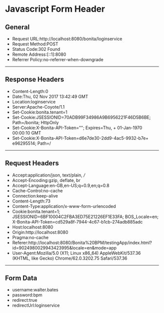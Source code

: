 # Javascript Form Header

## General

+ Request URL:http://localhost:8080/bonita/loginservice
+ Request Method:POST
+ Status Code:302 Found
+ Remote Address:[::1]:8080
+ Referrer Policy:no-referrer-when-downgrade

---

## Response Headers

+ Content-Length:0
+ Date:Thu, 02 Nov 2017 13:42:49 GMT
+ Location:loginservice
+ Server:Apache-Coyote/1.1
+ Set-Cookie:bonita.tenant=1
+ Set-Cookie:JSESSIONID=70ADB99F34986A9B6956221F46D5B6BE; Path=/bonita; HttpOnly
+ Set-Cookie:X-Bonita-API-Token=""; Expires=Thu, + 01-Jan-1970 00:00:10 GMT
+ Set-Cookie:X-Bonita-API-Token=d6e7de30-2dd9-4ac5-9932-b7e+ e96295514; Path=/

---

## Request Headers

+ Accept:application/json, text/plain, */*
+ Accept-Encoding:gzip, deflate, br
+ Accept-Language:en-GB,en-US;q=0.9,en;q=0.8
+ Cache-Control:no-cache
+ Connection:keep-alive
+ Content-Length:73
+ Content-Type:application/x-www-form-urlencoded
+ Cookie:bonita.tenant=1; JSESSIONID=6BF10004C2FBA3ED75E21226EF1E33FA; BOS_Locale=en; X-Bonita-API-Token=cd529a8f-7944-4c67-b1cb-274adb885adc
+ Host:localhost:8080
+ Origin:http://localhost:8080
+ Pragma:no-cache
+ Referer:http://localhost:8080/Bonita%20BPM/testingApp/index.html?id=9024980029943423995&locale=en&mode=app
+ User-Agent:Mozilla/5.0 (X11; Linux x86_64) AppleWebKit/537.36 (KHTML, like Gecko) Chrome/62.0.3202.75 Safari/537.36

---

## Form Data

+ username:walter.bates
+ password:bpm
+ redirect:true
+ redirectUrl:loginservice